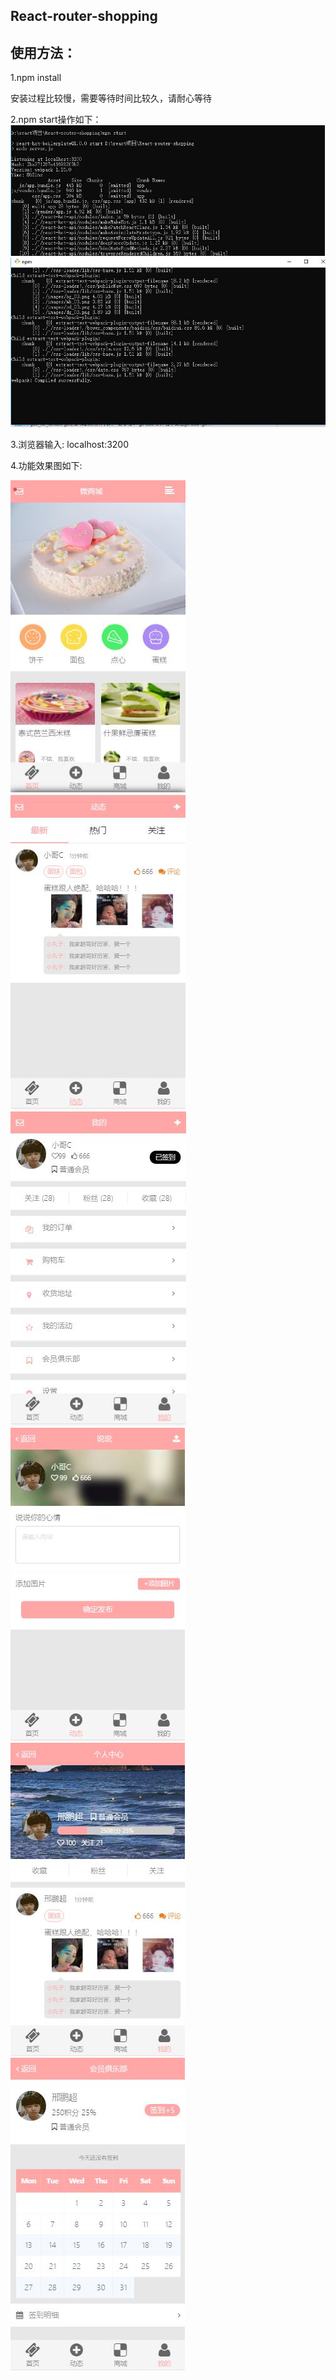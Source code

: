 ## React-router-shopping


## 使用方法：


   1.npm install 
   
   
   安装过程比较慢，需要等待时间比较久，请耐心等待
  
  
  2.npm start操作如下：
   ![Alt text](https://github.com/XPC2659489932/React-router-shopping/raw/master/screenshot/1.JPG)
   ![Alt text](https://github.com/XPC2659489932/React-router-shopping/raw/master/screenshot/2.JPG)
   
   
   3.浏览器输入: localhost:3200
   
     
   4.功能效果图如下:
   
   
   ![Alt text](https://github.com/XPC2659489932/React-router-shopping/raw/master/screenshot/index.JPG)
   ![Alt text](https://github.com/XPC2659489932/React-router-shopping/raw/master/screenshot/circle.JPG)
   ![Alt text](https://github.com/XPC2659489932/React-router-shopping/raw/master/screenshot/my.JPG)
   ![Alt text](https://github.com/XPC2659489932/React-router-shopping/raw/master/screenshot/circlrsay.JPG)
   ![Alt text](https://github.com/XPC2659489932/React-router-shopping/raw/master/screenshot/usercenter.JPG)
   ![Alt text](https://github.com/XPC2659489932/React-router-shopping/raw/master/screenshot/memberclub.JPG)
   
   
   
